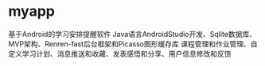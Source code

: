 # myapp
 基于Android的学习安排提醒软件
Java语言AndroidStudio开发、Sqlite数据库、MVP架构、Renren-fast后台框架和Picasso图形缓存库
课程管理和作业管理、自定义学习计划、消息推送和收藏、发表感悟和分享、用户信息修改和反馈
